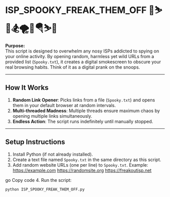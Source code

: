 # ISP_SPOOKY_FREAK_THEM_OFF 🤺⛷️🔫🏂🌪️🤿🪂⛷️🔫

**Purpose:**  
This script is designed to overwhelm any nosy ISPs addicted to spying on your online activity. By opening random, harmless yet wild URLs from a provided list (`Spooky.txt`), it creates a digital smokescreen to obscure your real browsing habits. Think of it as a digital prank on the snoops.

---

## How It Works
1. **Random Link Opener**: Picks links from a file (`Spooky.txt`) and opens them in your default browser at random intervals.
2. **Multi-threaded Madness**: Multiple threads ensure maximum chaos by opening multiple links simultaneously.
3. **Endless Action**: The script runs indefinitely until manually stopped.

---

## Setup Instructions
1. Install Python (if not already installed).
2. Create a text file named `Spooky.txt` in the same directory as this script.
3. Add random website URLs (one per line) to `Spooky.txt`.
   Example:
https://example.com https://randomsite.org https://freakoutisp.net

go
Copy code
4. Run the script:
```bash
python ISP_SPOOKY_FREAK_THEM_OFF.py

